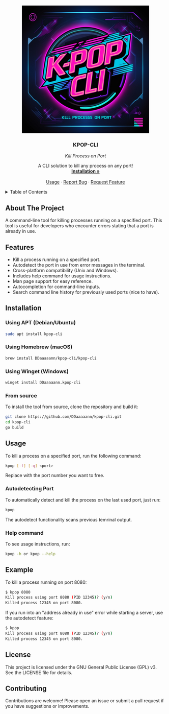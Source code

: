 [//]: # ( TODO: Add badges)
<!-- PROJECT LOGO -->
<br />
<div align="center">
  <a href="https://github.com/DDaaaaann/kpop-cli">
    <img src="assets/logo.jpg" alt="Logo" width="400" height="400">
  </a>

<h3 align="center">KPOP-CLI</h3>
<em>Kill Process on Port</em>
  <p align="center">
    A CLI solution to kill any process on any port!
    <br />
    <a href="https://github.com/othneildrew/Best-README-Template"><strong>Installation »</strong></a>
    <br />
    <br />
    <a href="#usage">Usage</a>
    ·
    <a href="https://github.com/DDaaaaann/kpop-cli/issues/new?labels=bug&template=bug-report---.md">Report Bug</a>
    ·
    <a href="https://github.com/DDaaaaann/kpop-cli/issues/new?labels=improvement&template=feature-request---.md">Request Feature</a>
  </p>
</div>

<!-- TABLE OF CONTENTS -->
<details>
  <summary>Table of Contents</summary>
  <ol>
    <li><a href="#about-the-project">About The Project</a></li>
    <li><a href="#features">Features</a></li>
    <li><a href="#installation">Installation</a></li>
    <li><a href="#usage">Usage</a></li>
    <li><a href="#example">Example</a></li>
    <li><a href="#license">License</a></li>
    <li><a href="#contributing">Contributing</a></li>
  </ol>
</details>

## About The Project

A command-line tool for killing processes running on a specified port. This tool is useful for
developers who encounter errors stating that a port is already in use.

## Features

- Kill a process running on a specified port.
- Autodetect the port in use from error messages in the terminal.
- Cross-platform compatibility (Unix and Windows).
- Includes help command for usage instructions.
- Man page support for easy reference.
- Autocompletion for command-line inputs.
- Search command line history for previously used ports (nice to have).

## Installation

### Using APT (Debian/Ubuntu)

```bash
sudo apt install kpop-cli
```

### Using Homebrew (macOS)

```bash
brew install DDaaaaann/kpop-cli/kpop-cli
```

### Using Winget (Windows)

```bash
winget install DDaaaaann.kpop-cli
```

### From source

To install the tool from source, clone the repository and build it:

```bash
git clone https://github.com/DDaaaaann/kpop-cli.git
cd kpop-cli
go build
```

## Usage

To kill a process on a specified port, run the following command:

```bash
kpop [-f] [-q] <port>
```

Replace <port> with the port number you want to free.

### Autodetecting Port

To automatically detect and kill the process on the last used port, just run:

```bash
kpop
```

The autodetect functionality scans previous temrinal output.

### Help command

To see usage instructions, run:

```bash
kpop -h or kpop --help

```

## Example

To kill a process running on port 8080:

```bash
$ kpop 8080
Kill process using port 8080 (PID 12345)? (y/n)
Killed process 12345 on port 8080.
```

If you run into an "address already in use" error while starting a server, use the autodetect
feature:

```bash
$ kpop
Kill process using port 8080 (PID 12345)? (y/n)
Killed process 12345 on port 8080.
```

## License

This project is licensed under the GNU General Public License (GPL) v3. See the LICENSE file for
details.

## Contributing

Contributions are welcome! Please open an issue or submit a pull request if you have suggestions or
improvements.